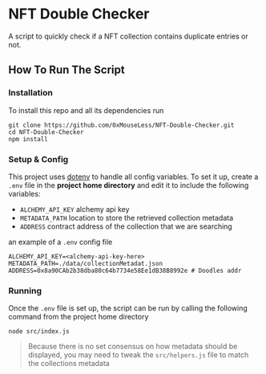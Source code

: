 # NFT Double Checker
A script to quickly check if a NFT collection contains duplicate entries or not.

## How To Run The Script
### Installation
To install this repo and all its dependencies run
```
git clone https://github.com/0xMouseLess/NFT-Double-Checker.git
cd NFT-Double-Checker
npm install
```

### Setup & Config
This project uses [dotenv](https://github.com/motdotla/dotenv#readme) to handle all config variables. To set it up, create a `.env` file in the **project home directory** and edit it to include the following variables:
- `ALCHEMY_API_KEY` alchemy api key
- `METADATA_PATH` location to store the retrieved collection metadata
- `ADDRESS` contract address of the collection that we are searching

an example of a `.env` config file
```
ALCHEMY_API_KEY=<alchemy-api-key-here>
METADATA_PATH=./data/collectionMetadat.json
ADDRESS=0x8a90CAb2b38dba80c64b7734e58Ee1dB38B8992e # Doodles addr
```

### Running 
Once the `.env` file is set up, the script can be run by calling the following command from the project home directory
```
node src/index.js
```

> Because there is no set consensus on how metadata should be displayed, you may need to tweak the `src/helpers.js` file to match the collections metadata
